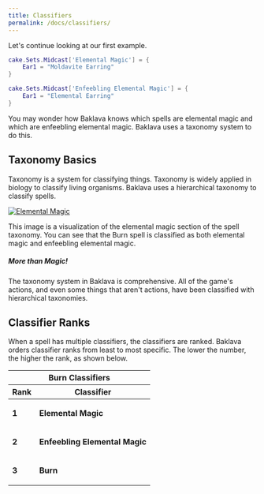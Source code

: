```yaml
---
title: Classifiers
permalink: /docs/classifiers/
---
```


Let's continue looking at our first example.

```lua
cake.Sets.Midcast['Elemental Magic'] = {
    Ear1 = "Moldavite Earring"
}

cake.Sets.Midcast['Enfeebling Elemental Magic'] = {
    Ear1 = "Elemental Earring"
}
```

You may wonder how Baklava knows which spells are elemental magic and which are enfeebling elemental magic. Baklava uses a taxonomy system to do this.

## Taxonomy Basics

Taxonomy is a system for classifying things. Taxonomy is widely applied in biology to classify living organisms. Baklava uses a hierarchical taxonomy to classify spells.

<a href="{{ site.baseurl }}/img/elemental.png" data-lightbox="elemental" data-title="Elemental Magic">
    <img src="{{ site.baseurl }}/img/elemental.png" alt="Elemental Magic">
</a>

This image is a visualization of the elemental magic section of the spell taxonomy. You can see that the Burn spell is classified as both elemental magic and enfeebling elemental magic.

<div class="note info">
  <h5>More than Magic!</h5>
  <p>The taxonomy system in Baklava is comprehensive. All of the game's actions, and even some things that aren't actions, have been classified with hierarchical taxonomies.</p>
</div>

## Classifier Ranks

When a spell has multiple classifiers, the classifiers are ranked. Baklava orders classifier ranks from least to most specific. The lower the number, the higher the rank, as shown below.

<table>
  <thead>
	<tr>
	  <th colspan="2">Burn Classifiers</th>
	</tr>
    <tr>
      <th>Rank</th>
      <th>Classifier</th>
    </tr>
  </thead>
  <tbody>
    <tr>
      <td>
        <p><b>1</b></p>
      </td>
      <td>
        <p><b>Elemental Magic</b></p>
      </td>
    </tr>
    <tr>
      <td>
        <p><b>2</b></p>
      </td>
      <td>
        <p><b>Enfeebling Elemental Magic</b></p>
      </td>
    </tr>
    <tr>
      <td>
        <p><b>3</b></p>
      </td>
      <td>
        <p><b>Burn</b></p>
      </td>
    </tr>
  </tbody>
</table>

<!--
## More than Magic

The taxonomy system in Baklava is comprehensive. All of the game's actions, and even some things that aren't actions, have been classified with hierarchical taxonomies.

The taxonomies are hand-made with itemization in mind. Although most are structured in a natural way, a few contrived classifiers exist to permit easier set declarations to optimize Conserve MP, spell recast, and other situations.


What happens if you define sets for multiple classifiers that affect the same spell? Baklava will combine the items in your set declarations in the least-to-most specific order using the event set as a base. The more specific sets will overwrite items in overlapping slots.

Let's walk through what would happen during the Midcast event if we cast Burn or Firaga II using the sets declared in our example.

During Burn, Baklava will use your **Midcast** set as a base and then layer the **Elemental Magic** → **Enfeebling Elemental Magic** → **Burn** midcast sets on top before finally equipping the set.

During Firaga II, Baklava will use your **Midcast** set as a base and then layer the **Elemental Magic** → **Ga** → **Ga II** → **Firaga II** midcast sets on top before finally equipping the set.

The outcome is that Baklava would equip a Moldavite Earring if we cast Firaga II and an Elemental Earring if we cast Burn.

This behavior can be handy. Consider the Singing taxonomy briefly.

<a href="{{ site.baseurl }}/img/singing.png" data-lightbox="singing" data-title="Singing">
    <img src="{{ site.baseurl }}/img/singing.png" alt="Singing">
</a>

Nearly all songs have instruments that enhance the related song families but would otherwise prefer the same gear. The Baklava declarations for this scenario are very simple.

```lua
cake.Sets.Midcast.Singing = {
    Head = "Demon Helm",
    Body = "Minstrel's Coat",
    Hands = "Choral Cuffs",
    Legs = "Choral Cannions",
    Feet = "Sha'ir Crackows",
    Neck = "Wind Torque",
    Ear1 = "Ethereal Earring"
}

profile.Sets.Midcast['March'] = {
    Range = "Faerie Piccolo"
}

profile.Sets.Midcast['Madrigal'] = {
    Range = "Traversiere +1"
}

profile.Sets.Midcast['Minuet'] = {
    Range = "Cornette +1",
}
```

<div class="note">
  <h5>Keep It Simple!</h5>
  <p>Baklava's classifiers permit much flexibility, although keeping things as simple as possible is best. Avoid doing fancy things with classifiers unless it's necessary or helps makes things more clear.</p>
</div>

## More than Magic

The taxonomy system in Baklava is comprehensive. All of the game's actions, and even some things that aren't actions, have been classified with hierarchical taxonomies.

The taxonomies are hand-made with itemization in mind. Although most are structured in a natural way, a few contrived classifiers exist to permit easier set declarations to optimize Conserve MP, spell recast, and other situations.
-->
